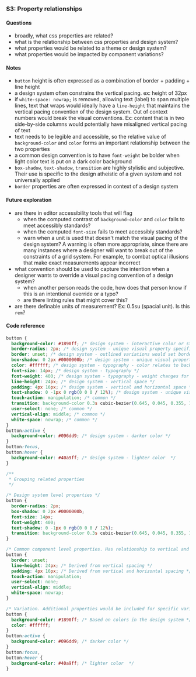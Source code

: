 ### S3: Property relationships

#### Questions

- broadly, what css properties are related?
- what is the relationship between css properties and design system?
- what properties would be related to a theme or design system?
- what properties would be impacted by component variations?

#### Notes

- `button` height is often expressed as a combination of border + padding + line height
- a design system often constrains the vertical pacing. ex: height of 32px
- if `white-space: nowrap;` is removed, allowing text (label) to span multiple lines, text that wraps would ideally have a `line-height` that maintains the vertical pacing convention of the design system. Out of context numbers would break the visual conventions. Ex: content that is in two side-by-side columns would potentially have misaligned vertical pacing of text
- text needs to be legible and accessible, so the relative value of `background-color` and `color` forms an important relationship between the two properties
- a common design convention is to have `font-weight` be bolder when light color text is put on a dark color background
- `box-shadow`, `text-shadow`, `transition` are highly stylistic and subjective. Their use is specific to the design atheistic of a given system and not universally applied
- `border` properties are often expressed in context of a design system

#### Future exploration

- are there in editor accessibility tools that will flag
  - when the computed contrast of `background-color` and `color` fails to meet accessibly standards?
  - when the computed `font-size` fails to meet accessibly standards?
  - warn when a unit is used that doesn't match the visual pacing of the design system? A warning is often more appropriate, since there are many instances where a designer will want to break out of the constraints of a grid system. For example, to combat optical illusions that make exact measurements appear incorrect
- what convention should be used to capture the intention when a designer wants to override a visual pacing convention of a design system?
  - when another person reads the code, how does that person know if this is an intentional override or a typo?
  - are there linting rules that might cover this?
- are there definable units of measurement? Ex: 0.5su (spacial unit). Is this `rem`?

#### Code reference

```css
button {
  background-color: #1890ff; /* design system - interactive color or style variation */
  border-radius: 2px; /* design system - unique visual property specific to design system */
  border: unset; /* design system - outlined variations would set border properties */
  box-shadow: 0 2px #0000000b; /* design system - unique visual property specific to design system */
  color: #ffffff; /* design system - typography - color relates to background color */
  font-size: 14px; /* design system - typography */
  font-weight: 400; /* design system - typography - weight changes for some variations */
  line-height: 24px; /* design system - vertical space */
  padding: 4px 16px; /* design system - vertical and horizontal space */
  text-shadow: 0 -1px 0 rgb(0 0 0 / 12%); /* design system - unique visual property specific to design system */
  touch-action: manipulation; /* common */
  transition: background-color 0.3s cubic-bezier(0.645, 0.045, 0.355, 1); /* design system - unique visual property specific to design system */
  user-select: none; /* common */
  vertical-align: middle; /* common */
  white-space: nowrap; /* common */
}
button:active {
  background-color: #096dd9; /* design system - darker color */
}
button:focus,
button:hover {
  background-color: #40a9ff; /* design system - lighter color  */
}
```

```css
/**
 * Grouping related properties
 */

/* Design system level properties */
button {
  border-radius: 2px;
  box-shadow: 0 2px #0000000b;
  font-size: 14px;
  font-weight: 400;
  text-shadow: 0 -1px 0 rgb(0 0 0 / 12%);
  transition: background-color 0.3s cubic-bezier(0.645, 0.045, 0.355, 1); /* background-color is component specific */
}

/* Common component level properties. Has relationship to vertical and horizontal spacing */
button {
  border: unset;
  line-height: 24px; /* Derived from vertical spacing */
  padding: 4px 16px; /* Derived from vertical and horizontal spacing */
  touch-action: manipulation;
  user-select: none;
  vertical-align: middle;
  white-space: nowrap;
}

/* Variation. Additional properties would be included for specific variations. ex: font-weight and border */
button {
  background-color: #1890ff; /* Based on colors in the design system */
  color: #ffffff;
}
button:active {
  background-color: #096dd9; /* darker color */
}
button:focus,
button:hover {
  background-color: #40a9ff; /* lighter color  */
}
```
